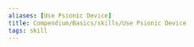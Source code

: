 ```yaml
---
aliases: [Use Psionic Device]
title: Compendium/Basics/skills/Use Psionic Device
tags: skill
---
```

